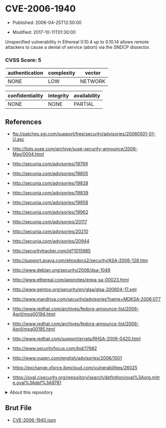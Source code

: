 # CVE-2006-1940

- Published: 2006-04-25T12:50:00

- Modified: 2017-10-11T01:30:00

Unspecified vulnerability in Ethereal 0.10.4 up to 0.10.14 allows remote attackers to cause a denial of service (abort) via the SNDCP dissector.

### CVSS Score: **5**

| authentication | complexity | vector |
| --- | --- | --- |
| NONE | LOW | NETWORK |

| confidentiality | integrity | availability |
| --- | --- | --- |
| NONE | NONE | PARTIAL |

## References

* ftp://patches.sgi.com/support/free/security/advisories/20060501-01-U.asc

* http://lists.suse.com/archive/suse-security-announce/2006-May/0004.html

* http://secunia.com/advisories/19769

* http://secunia.com/advisories/19805

* http://secunia.com/advisories/19828

* http://secunia.com/advisories/19839

* http://secunia.com/advisories/19958

* http://secunia.com/advisories/19962

* http://secunia.com/advisories/20117

* http://secunia.com/advisories/20210

* http://secunia.com/advisories/20944

* http://securitytracker.com/id?1015985

* http://support.avaya.com/elmodocs2/security/ASA-2006-128.htm

* http://www.debian.org/security/2006/dsa-1049

* http://www.ethereal.com/appnotes/enpa-sa-00023.html

* http://www.gentoo.org/security/en/glsa/glsa-200604-17.xml

* http://www.mandriva.com/security/advisories?name=MDKSA-2006:077

* http://www.redhat.com/archives/fedora-announce-list/2006-April/msg00194.html

* http://www.redhat.com/archives/fedora-announce-list/2006-April/msg00195.html

* http://www.redhat.com/support/errata/RHSA-2006-0420.html

* http://www.securityfocus.com/bid/17682

* http://www.vupen.com/english/advisories/2006/1501

* https://exchange.xforce.ibmcloud.com/vulnerabilities/26025

* https://oval.cisecurity.org/repository/search/definition/oval%3Aorg.mitre.oval%3Adef%3A9781

<details>
<summary>About this repository</summary> 

  This repository is part of the project [Live Hack CVE](https://github.com/Live-Hack-CVE). Main website can be found [www.live-hack.org](https://www.live-hack.org) 
  
  Made by [Sn0wAlice](https://github.com/Sn0wAlice) for the people that care about security and need to have a feed of the latest CVEs. Hope you enjoy it, don't forget to star the repo and follow me on [Twitter](https://twitter.com/Sn0wAlice) and [Github](https://github.com/Sn0wAlice). And that is my [personnal website](https://www.alice-snow.me/)

  - [Home Page](https://github.com/Live-Hack-CVE)
  - [Framework](https://github.com/Live-Hack-CVE/cve-framework)
  - [CVE database](https://github.com/Live-Hack-CVE/full_database)
  - [Changelog](https://github.com/Live-Hack-CVE/Changelog)
</details>

## Brut File

* [CVE-2006-1940.json](https://raw.githubusercontent.com/Live-Hack-CVE/full_database/main/cves/2006/CVE-2006-1940.json)

